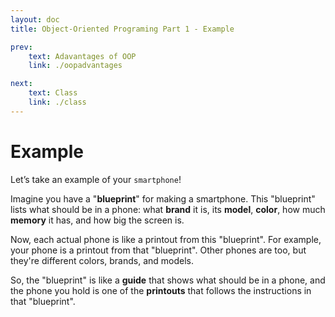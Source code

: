```yaml
---
layout: doc
title: Object-Oriented Programing Part 1 - Example

prev:
    text: Adavantages of OOP
    link: ./oopadvantages

next:
    text: Class
    link: ./class
---
```


# Example
Let’s take an example of your `smartphone`!  
  
Imagine you have a "__blueprint__" for making a smartphone. This "blueprint" lists what should be in a phone: what __brand__ it is, its __model__, __color__, how much __memory__ it has, and how big the screen is.  
  
Now, each actual phone is like a printout from this "blueprint". For example, your phone is a printout from that "blueprint". Other phones are too, but they're different colors, brands, and models.  
  
So, the "blueprint" is like a __guide__ that shows what should be in a phone, and the phone you hold is one of the __printouts__ that follows the instructions in that "blueprint".  